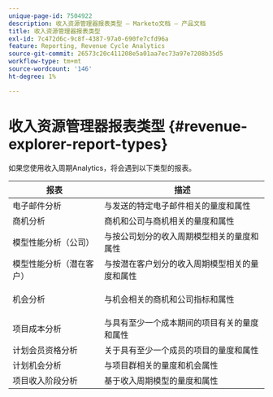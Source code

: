 ```yaml
---
unique-page-id: 7504922
description: 收入资源管理器报表类型 — Marketo文档 — 产品文档
title: 收入资源管理器报表类型
exl-id: 7c472d6c-9c8f-4387-97a0-690fe7cfd96a
feature: Reporting, Revenue Cycle Analytics
source-git-commit: 26573c20c411208e5a01aa7ec73a97e7208b35d5
workflow-type: tm+mt
source-wordcount: '146'
ht-degree: 1%

---
```


# 收入资源管理器报表类型 {#revenue-explorer-report-types}

如果您使用收入周期Analytics，将会遇到以下类型的报表。

<table>
 <thead>
  <tr>
   <th>报表</th>
   <th>描述</th>
  </tr>
 </thead>
 <tbody>
  <tr>
   <td>电子邮件分析</td>
   <td>与发送的特定电子邮件相关的量度和属性</td>
  </tr>
  <tr>
   <td>商机分析</td>
   <td>商机和公司与商机相关的量度和属性</td>
  </tr>
  <tr>
   <td>模型性能分析（公司）</td>
   <td>与按公司划分的收入周期模型相关的量度和属性</td>
  </tr>
  <tr>
   <td>模型性能分析（潜在客户）</td>
   <td>与按潜在客户划分的收入周期模型相关的量度和属性</td>
  </tr>
  <tr>
   <td>机会分析</td>
   <td><p>与机会相关的商机和公司指标和属性</p></td>
  </tr>
  <tr>
   <td>项目成本分析</td>
   <td>与具有至少一个成本期间的项目有关的量度和属性</td>
  </tr>
  <tr>
   <td>计划会员资格分析</td>
   <td>关于具有至少一个成员的项目的量度和属性</td>
  </tr>
  <tr>
   <td>计划机会分析</td>
   <td>与项目群相关的量度和机会属性</td>
  </tr>
  <tr>
   <td>项目收入阶段分析</td>
   <td>基于收入周期模型的量度和属性</td>
  </tr>
 </tbody>
</table>
